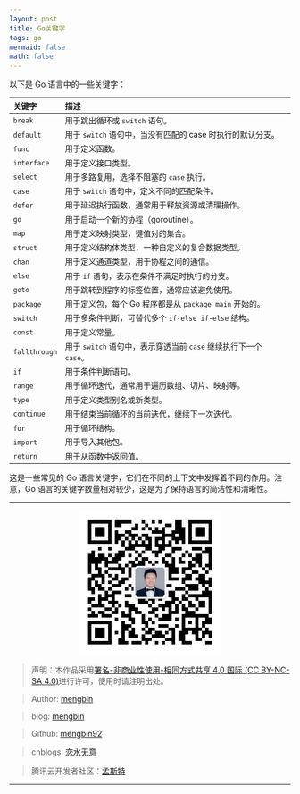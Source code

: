 ```yaml
---
layout: post
title: Go关键字
tags: go
mermaid: false
math: false
--- 
```


以下是 Go 语言中的一些关键字：

| 关键字       | 描述                                                         |
| :------------ | :------------------------------------------------------------ |
| `break`      | 用于跳出循环或 `switch` 语句。                                |
| `default`    | 用于 `switch` 语句中，当没有匹配的 case 时执行的默认分支。    |
| `func`       | 用于定义函数。                                               |
| `interface`  | 用于定义接口类型。                                           |
| `select`     | 用于多路复用，选择不阻塞的 `case` 执行。                     |
| `case`       | 用于 `switch` 语句中，定义不同的匹配条件。                  |
| `defer`      | 用于延迟执行函数，通常用于释放资源或清理操作。             |
| `go`         | 用于启动一个新的协程（goroutine）。                          |
| `map`        | 用于定义映射类型，键值对的集合。                             |
| `struct`     | 用于定义结构体类型，一种自定义的复合数据类型。               |
| `chan`       | 用于定义通道类型，用于协程之间的通信。                       |
| `else`       | 用于 `if` 语句，表示在条件不满足时执行的分支。               |
| `goto`       | 用于跳转到程序的标签位置，通常应该避免使用。                |
| `package`    | 用于定义包，每个 Go 程序都是从 `package main` 开始的。        |
| `switch`     | 用于多条件判断，可替代多个 `if-else if-else` 结构。        |
| `const`      | 用于定义常量。                                               |
| `fallthrough`| 用于 `switch` 语句中，表示穿透当前 `case` 继续执行下一个 `case`。|
| `if`         | 用于条件判断语句。                                           |
| `range`      | 用于循环迭代，通常用于遍历数组、切片、映射等。              |
| `type`       | 用于定义类型别名或新类型。                                   |
| `continue`   | 用于结束当前循环的当前迭代，继续下一次迭代。               |
| `for`        | 用于循环结构。                                               |
| `import`     | 用于导入其他包。                                             |
| `return`     | 用于从函数中返回值。                                         |

这是一些常见的 Go 语言关键字，它们在不同的上下文中发挥着不同的作用。注意，Go 语言的关键字数量相对较少，这是为了保持语言的简洁性和清晰性。

---

<div align="center">
  <img src="../img/qrcode_wechat.jpg" alt="孟斯特">
</div>

> 声明：本作品采用[署名-非商业性使用-相同方式共享 4.0 国际 (CC BY-NC-SA 4.0)](https://creativecommons.org/licenses/by-nc-sa/4.0/deed.zh)进行许可，使用时请注明出处。  

> Author: [mengbin](mengbin1992@outlook.com)  

> blog: [mengbin](https://mengbin.top)  

> Github: [mengbin92](https://mengbin92.github.io/)  

> cnblogs: [恋水无意](https://www.cnblogs.com/lianshuiwuyi/)  

> 腾讯云开发者社区：[孟斯特](https://cloud.tencent.com/developer/user/6649301)  

---
